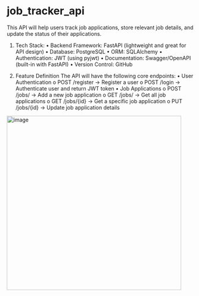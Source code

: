 # job_tracker_api
This API will help users track job applications, store relevant job details, and update the status of their applications.
1. Tech Stack:
•	Backend Framework: FastAPI (lightweight and great for API design)
•	Database: PostgreSQL
•	ORM: SQLAlchemy
•	Authentication: JWT (using pyjwt)
•	Documentation: Swagger/OpenAPI (built-in with FastAPI)
•	Version Control: GitHub
 
2. Feature Definition
The API will have the following core endpoints:
•	User Authentication
o	POST /register → Register a user
o	POST /login → Authenticate user and return JWT token
•	Job Applications
o	POST /jobs/ → Add a new job application
o	GET /jobs/ → Get all job applications
o	GET /jobs/{id} → Get a specific job application
o	PUT /jobs/{id} → Update job application details
<img width="468" alt="image" src="https://github.com/user-attachments/assets/b25dd6dc-2e68-4ff2-a92c-7f7c443e834d" />
